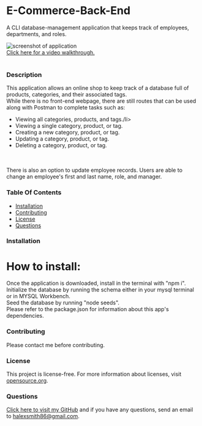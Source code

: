 # E-Commerce-Back-End

A CLI database-management application that keeps track of employees, departments, and roles.

![screenshot of application](./Assets/screenshot.png?raw=true "screenshot of application banner and main menu")
<br>
[Click here for a video walkthrough.](https://drive.google.com/file/d/1ul94bVFGY2xdGDnfTi44n_N8mVYYKIQP/view)<br><br>

### Description
This application allows an online shop to keep track of a database full of products, categories, and their associated tags.
<br>
While there is no front-end webpage, there are still routes that can be used along with Postman to complete tasks such as:
  <ul><li>Viewing all categories, products, and tags./li>
      <li>Viewing a single category, product, or tag.</li>
      <li>Creating a new category, product, or tag.</li>
      <li>Updating a category, product, or tag.</li>
      <li>Deleting a category, product, or tag.</li>
  </ul>
<br>

<br>
There is also an option to update employee records. Users are able to change an employee's first and last name, role, and manager.
<br>

### Table Of Contents
- [Installation](#Installation)
- [Contributing](#Contributing)
- [License](#License)
- [Questions](#Questions)

### Installation <a name="Installation"></a>
# How to install: #
Once the application is downloaded, install in the terminal with "npm i".
<br>Initialize the database by running the schema either in your mysql terminal or in MYSQL Workbench.
<br>Seed the database by running "node seeds".
<br>Please refer to the package.json for information about this app's dependencies. 

### Contributing <a name="Contributing"></a>
Please contact me before contributing.

### License <a name="License"></a>
This project is license-free.  For more information about licenses, visit [opensource.org](http://www.opensource.org).

### Questions  <a name="Questions"></a>
[Click here to visit my GitHub](http://github.com/sorengrey/)
and if you have any questions, send an email to halexsmith86@gmail.com.
